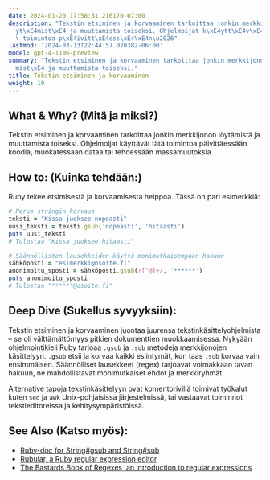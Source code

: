 ```yaml
---
date: 2024-01-20 17:58:31.216170-07:00
description: "Tekstin etsiminen ja korvaaminen tarkoittaa jonkin merkkijonon l\xF6\
  yt\xE4mist\xE4 ja muuttamista toiseksi. Ohjelmoijat k\xE4ytt\xE4v\xE4t t\xE4t\xE4\
  \ toimintoa p\xE4ivitt\xE4ess\xE4\xE4n\u2026"
lastmod: '2024-03-13T22:44:57.070382-06:00'
model: gpt-4-1106-preview
summary: "Tekstin etsiminen ja korvaaminen tarkoittaa jonkin merkkijonon l\xF6yt\xE4\
  mist\xE4 ja muuttamista toiseksi."
title: Tekstin etsiminen ja korvaaminen
weight: 10
---
```


## What & Why? (Mitä ja miksi?)
Tekstin etsiminen ja korvaaminen tarkoittaa jonkin merkkijonon löytämistä ja muuttamista toiseksi. Ohjelmoijat käyttävät tätä toimintoa päivittäessään koodia, muokatessaan dataa tai tehdessään massamuutoksia.

## How to: (Kuinka tehdään:)
Ruby tekee etsimisestä ja korvaamisesta helppoa. Tässä on pari esimerkkiä:

```Ruby
# Perus stringin korvaus
teksti = "Kissa juoksee nopeasti"
uusi_teksti = teksti.gsub('nopeasti', 'hitaasti')
puts uusi_teksti
# Tulostaa "Kissa juoksee hitaasti"

# Säännöllisten lausekkeiden käyttö monimutkaisempaan hakuun
sähköposti = "esimerkki@osoite.fi"
anonimoitu_sposti = sähköposti.gsub(/[^@]+/, '******')
puts anonimoitu_sposti
# Tulostaa "******@osoite.fi"
```

## Deep Dive (Sukellus syvyyksiin):
Tekstin etsiminen ja korvaaminen juontaa juurensa tekstinkäsittelyohjelmista – se oli välttämättömyys pitkien dokumenttien muokkaamisessa. Nykyään ohjelmointikieli Ruby tarjoaa `.gsub` ja `.sub` metodeja merkkijonojen käsittelyyn. `.gsub` etsii ja korvaa kaikki esiintymät, kun taas `.sub` korvaa vain ensimmäisen. Säännölliset lausekkeet (regex) tarjoavat voimakkaan tavan hakuun, ne mahdollistavat monimutkaiset ehdot ja merkkiryhmät.

Alternative tapoja tekstinkäsittelyyn ovat komentorivillä toimivat työkalut kuten `sed` ja `awk` Unix-pohjaisissa järjestelmissä, tai vastaavat toiminnot tekstieditoreissa ja kehitysympäristöissä.

## See Also (Katso myös):
- [Ruby-doc for String#gsub and String#sub](https://ruby-doc.org/core-3.1.0/String.html#method-i-gsub)
- [Rubular, a Ruby regular expression editor](http://rubular.com/)
- [The Bastards Book of Regexes, an introduction to regular expressions](http://ruby.bastardsbook.com/chapters/regexes/)
